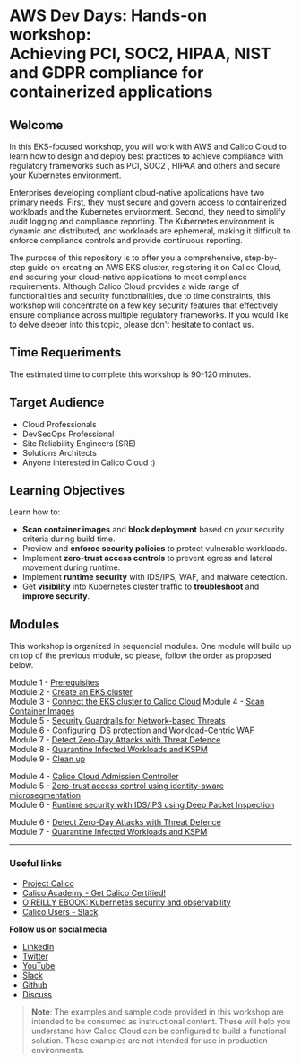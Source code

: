# AWS Dev Days: Hands-on workshop: <br> Achieving PCI, SOC2, HIPAA, NIST and GDPR compliance for containerized applications

## Welcome

In this EKS-focused workshop, you will work with AWS and Calico Cloud to learn how to design and deploy best practices to achieve compliance with regulatory frameworks such as PCI, SOC2 , HIPAA and others and secure your Kubernetes environment. 

Enterprises developing compliant cloud-native applications have two primary needs. First, they must secure and govern access to containerized workloads and the Kubernetes environment. Second, they need to simplify audit logging and compliance reporting. The Kubernetes environment is dynamic and distributed, and workloads are ephemeral, making it difficult to enforce compliance controls and provide continuous reporting.

The purpose of this repository is to offer you a comprehensive, step-by-step guide on creating an AWS EKS cluster, registering it on Calico Cloud, and securing your cloud-native applications to meet compliance requirements. Although Calico Cloud provides a wide range of functionalities and security functionalities, due to time constraints, this workshop will concentrate on a few key security features that effectively ensure compliance across multiple regulatory frameworks. If you would like to delve deeper into this topic, please don't hesitate to contact us. 

## Time Requeriments

The estimated time to complete this workshop is 90-120 minutes.

## Target Audience

- Cloud Professionals
- DevSecOps Professional
- Site Reliability Engineers (SRE)
- Solutions Architects
- Anyone interested in Calico Cloud :)

## Learning Objectives

Learn how to:
- **Scan container images** and **block deployment** based on your security criteria during build time.
- Preview and **enforce security policies** to protect vulnerable workloads.
- Implement **zero-trust access controls** to prevent egress and lateral movement during runtime.
- Implement **runtime security** with IDS/IPS, WAF, and malware detection.
- Get **visibility** into Kubernetes cluster traffic to **troubleshoot** and **improve security**.

## Modules

This workshop is organized in sequencial modules. One module will build up on top of the previous module, so please, follow the order as proposed below.

Module 1 - [Prerequisites](/modules/module-1-prereq.md)  
Module 2 - [Create an EKS cluster](/modules/module-2-create-eks.md)  
Module 3 - [Connect the EKS cluster to Calico Cloud](/modules/module-3-connect-calicocloud.md) 
Module 4 - [Scan Container Images](/modules/module-4-scan-images.md)  
Module 5 - [Security Guardrails for Network-based Threats](/modules/module-5-security-guardrails.md)  
Module 6 - [Configuring IDS protection and Workload-Centric WAF](/modules/module-6-ids-waf.md)  
Module 7 - [Detect Zero-Day Attacks with Threat Defence](/modules/module-7-threat-defence.md)  
Module 8 - [Quarantine Infected Workloads and KSPM](/modules/module-8-quarantine-kspm.md)  
Module 9 - [Clean up](/modules/module-9-clean-up.md)  




Module 4 - [Calico Cloud Admission Controller](/modules/module-4-admission-controller.md)  
Module 5 - [Zero-trust access control using identity-aware microsegmentation](/modules/module-5-zero-trust.md)  
Module 6 - [Runtime security with IDS/IPS using Deep Packet Inspection](/modules/module-6-runtime-sec.md)  


 

Module 6 - [Detect Zero-Day Attacks with Threat Defence](/modules/module-6-threat-defence.md)  
Module 7 - [Quarantine Infected Workloads and KSPM](/modules/module-7-quarantine-kspm.md)  

--- 

### Useful links

- [Project Calico](https://www.tigera.io/project-calico/)
- [Calico Academy - Get Calico Certified!](https://academy.tigera.io/)
- [O’REILLY EBOOK: Kubernetes security and observability](https://www.tigera.io/lp/kubernetes-security-and-observability-ebook)
- [Calico Users - Slack](https://slack.projectcalico.org/)

**Follow us on social media**

- [LinkedIn](https://www.linkedin.com/company/tigera/)
- [Twitter](https://twitter.com/tigeraio)
- [YouTube](https://www.youtube.com/channel/UC8uN3yhpeBeerGNwDiQbcgw/)
- [Slack](https://calicousers.slack.com/)
- [Github](https://github.com/tigera-solutions/)
- [Discuss](https://discuss.projectcalico.tigera.io/)

> **Note**: The examples and sample code provided in this workshop are intended to be consumed as instructional content. These will help you understand how Calico Cloud can be configured to build a functional solution. These examples are not intended for use in production environments.



